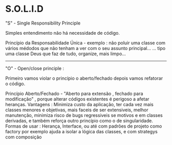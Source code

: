 # S.O.L.I.D


"S" -  Single Responsibility Principle 

Simples entendimento não há necessidade de código.

Princípio da Responsabilidade Única - exemplo : não poluir uma classe com vários médodos que não tenham a ver com o seu assunto principal... 
... tipo uma classe Deus que faz de tudo, organize, mais limpo...

----------------------------------------------------------------------------------------------------

"O" - Open/close principle :

Primeiro vamos violar o princípio o aberto/fechado depois vamos refatorar o código. 

Princípio Aberto/Fechado - "Aberto para extensão , fechado para modificação" , porque alterar códigos existentes é perigoso a afetar heranças.
Vantagens : Minimiza custo da aplicação, ter cada vez mais classes menores e objetivas, mais faceis de ser extensiveis, melhor manutenção,
minimiza risco de bugs regressiveis se motivos e em classes derivadas, e também  reforça outro princípio como o de singularidade.
Formas de usar : Herança, Interface, ou até com padrões de projeto como factory por exemplo ajuda a isolar a lógica das classes, e com strategys com composição

